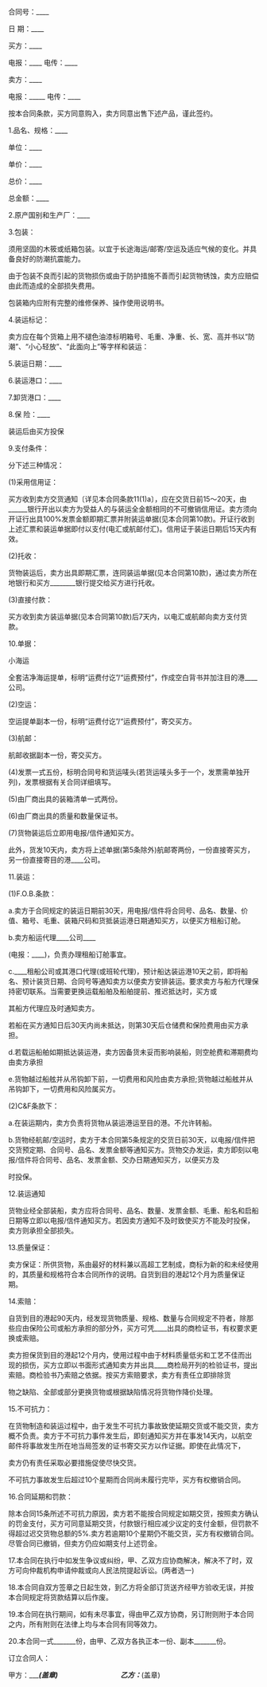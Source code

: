
 


合同号：____


日 期：____


买方：____


电报：____ 电传：____


卖方：____


电报：_____ 电传：____


按本合同条款，买方同意购入，卖方同意出售下述产品，谨此签约。


1.品名、规格：____


单位：____


单价：____


总价：____


总金额：____


2.原产国别和生产厂：____


3.包装：


须用坚固的木筱或纸箱包装。以宜于长途海运/邮寄/空运及适应气候的变化。并具备良好的防潮抗震能力。


由于包装不良而引起的货物损伤或由于防护措施不善而引起货物锈蚀，卖方应赔偿由此而造成的全部损失费用。


包装箱内应附有完整的维修保养、操作使用说明书。


4.装运标记：


卖方应在每个货箱上用不褪色油漆标明箱号、毛重、净重、长、宽、高并书以“防潮”、“小心轻放”、“此面向上”等字样和装运：


5.装运日期：____


6.装运港口：____


7.卸货港口：____


8.保 险：____


装运后由买方投保


9.支付条件：


分下述三种情况：


(1)采用信用证：


买方收到卖方交货通知〔详见本合同条款11(1)a〕，应在交货日前15～20天，由______银行开出以卖方为受益人的与装运全金额相同的不可撤销信用证。卖方须向开证行出具100%发票金额即期汇票并附装运单据(见本合同第10款)。开证行收到上述汇票和装运单据即付以支付(电汇或航邮付汇)。信用证于装运日期后15天内有效。


(2)托收：


货物装运后，卖方出具即期汇票，连同装运单据(见本合同第10款)，通过卖方所在地银行和买方________银行提交给买方进行托收。


(3)直接付款：


买方收到卖方装运单据(见本合同第10款)后7天内，以电汇或航邮向卖方支付货款。


10.单据：


小海运


全套洁净海运提单，标明“运费付讫”/“运费预付”，作成空白背书并加注目的港____公司。


(2)空运：


空运提单副本一份，标明“运费付讫”/“运费预付”，寄交买方。


(3)航邮：


航邮收据副本一份，寄交买方。


(4)发票一式五份，标明合同号和货运唛头(若货运唛头多于一个，发票需单独开列)，发票根据有关合同详细填写。


(5)由厂商出具的装箱清单一式两份。


(6)由厂商出具的质量和数量保证书。


(7)货物装运后立即用电报/信件通知买方。


此外，货发10天内，卖方将上述单据(第5条除外)航邮寄两份，一份直接寄买方，另一份直接寄目的港____公司。


11.装运：


(1)F.O.B.条款：


a.卖方于合同规定的装运日期前30天，用电报/信件将合同号、品名、数量、价值、箱号、毛重、装箱尺码和货抵装运港日期通知买方，以便买方租船订舱。


b.卖方船运代理____公司____


(电报：____)，负责办理租船订舱事宜。


c.____租船公司或其港口代理(或班轮代理)，预计船达装运港10天之前，即将船名、预计装货日期、合同号等通知卖方以便卖方安排装运。要求卖方与船方代理保持密切联系。当需要更换运载船舶及船舶提前、推迟抵达时，买方或


其船方代理应及时通知卖方。


若船在买方通知日后30天内尚未抵达，则第30天后仓储费和保险费用由买方承担。


d.若载运船舶如期抵达装运港，卖方因备货未妥而影响装船，则空舱费和滞期费均由卖方承担


e.货物越过船舷并从吊钩卸下前，一切费用和风险由卖方承担;货物越过船舷并从吊钩卸下，一切费用和风险属买方。


(2)C&amp;F条款下：


a.在装运期内，卖方负责将货物从装运港运至目的港。不允许转船。


b.货物经航邮/空运时，卖方于本合同第5条规定的交货日前30天，以电报/信件把交货预定期、合同号、品名、发票金额等通知买方。货物交办发运，卖方即刻以电报/信件将合同号、品名、发票金额、交办日期通知买方，以便买方及


时投保。


12.装运通知


货物业经全部装船，卖方应将合同号、品名、数量、发票金额、毛重、船名和启船日期等立即以电报/信件通知买方。若因卖方通知不及时致使买方不能及时投保，卖方则承担全部损失。


13.质量保证：


卖方保证：所供货物，系由最好的材料兼以高超工艺制成，商标为新的和未经使用的，其质量和规格符合本合同所作的说明。自货到目的港起12个月为质量保证期。


14.索赔：


自货到目的港起90天内，经发现货物质量、规格、数量与合同规定不符者，除那些应由保险公司或船方承担的部分外，买方可凭____出具的商检证书，有权要求更换或索赔。


卖方担保货到目的港起12个月内，使用过程中由于材料质量低劣和工艺不佳而出现的损伤，买方立即以书面形式通知卖方并出具____商检局开列的检验证书，提出索赔。商检验书乃索赔之依据。按买方索赔要求，卖方有责任立即排除货


物之缺陷、全部或部分更换货物或根据缺陷情况将货物作降价处理。


15.不可抗力：


在货物制造和装运过程中，由于发生不可抗力事故致使延期交货或不能交货，卖方概不负责。卖方于不可抗力事件发生后，即刻通知买方并在事发14天内，以航空邮件将事故发生所在地当局签发的证书寄交买方以作证据。即使在此情况下，


卖方仍有责任采取必要措施促使尽快交货。


不可抗力事故发生后超过10个星期而合同尚未履行完毕，买方有权撤销合同。


16.合同延期和罚款：


除本合同15条所述不可抗力原因，卖方若不能按合同规定如期交货，按照卖方确认的罚金支付，买方可同意延期交货，付款银行相应减少议定的支付金额，但罚款不得超过迟交货物总额的5%.卖方若逾期10个星期仍不能交货，买方有权撤销合同。尽管合同已撤销，但卖方仍应如期支付上述罚金。


17.本合同在执行中如发生争议或纠纷，甲、乙双方应协商解决，解决不了时，双方可向仲裁机构申请仲裁或向人民法院提起诉讼。(两者选一)


18.本合同自双方签章之日起生效，到乙方将全部订货送齐经甲方验收无误，并按本合同规定将货款结算以后作废。


19.本合同在执行期间，如有未尽事宜，得由甲乙双方协商，另订附则附于本合同之内，所有附则在法律上均与本合同有同等效力。


20.本合同一式_______份，由甲、乙双方各执正本一份、副本_______份。


订立合同人：


甲方：____________(盖章)　　　　　　　　　乙方：_________(盖章)



 


 

 
 
 
 
 
  


  
 

  


  


  
 
 
 
 

